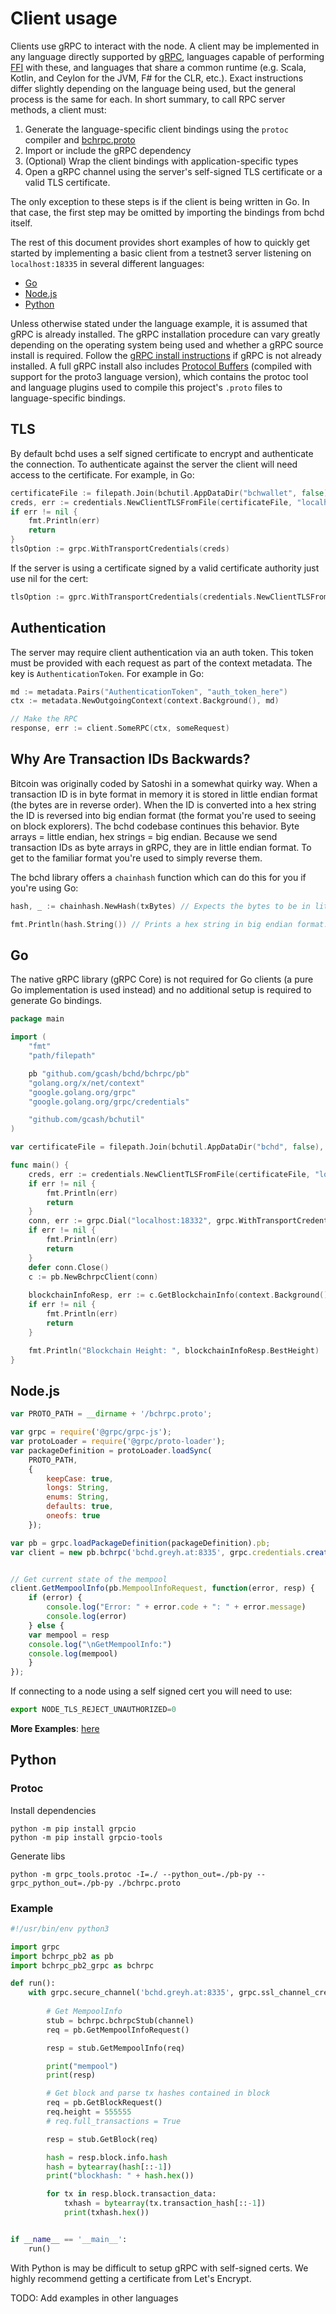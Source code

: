 # Client usage

Clients use gRPC to interact with the node.  A client may be implemented in any
language directly supported by [gRPC](http://www.grpc.io/), languages capable of
performing [FFI](https://en.wikipedia.org/wiki/Foreign_function_interface) with
these, and languages that share a common runtime (e.g. Scala, Kotlin, and Ceylon
for the JVM, F# for the CLR, etc.).  Exact instructions differ slightly
depending on the language being used, but the general process is the same for
each.  In short summary, to call RPC server methods, a client must:

1. Generate the language-specific client bindings using the `protoc` compiler and [bchrpc.proto](../bchrpc.proto)
2. Import or include the gRPC dependency
3. (Optional) Wrap the client bindings with application-specific types
4. Open a gRPC channel using the server's self-signed TLS certificate or a valid TLS certificate.

The only exception to these steps is if the client is being written in Go.  In
that case, the first step may be omitted by importing the bindings from
bchd itself.

The rest of this document provides short examples of how to quickly get started
by implementing a basic client from a testnet3 server listening on `localhost:18335` in several
different languages:

- [Go](#go)
- [Node.js](#node.js)
- [Python](#python)

Unless otherwise stated under the language example, it is assumed that
gRPC is already installed.  The gRPC installation procedure
can vary greatly depending on the operating system being used and
whether a gRPC source install is required.  Follow the [gRPC install
instructions](https://github.com/grpc/grpc/blob/master/INSTALL) if
gRPC is not already installed.  A full gRPC install also includes
[Protocol Buffers](https://github.com/google/protobuf) (compiled with
support for the proto3 language version), which contains the protoc
tool and language plugins used to compile this project's `.proto`
files to language-specific bindings.

## TLS
By default bchd uses a self signed certificate to encrypt and authenticate the
connection. To authenticate against the server the client will need access to the
certificate. For example, in Go:
```go
certificateFile := filepath.Join(bchutil.AppDataDir("bchwallet", false), "rpc.cert")
creds, err := credentials.NewClientTLSFromFile(certificateFile, "localhost")
if err != nil {
    fmt.Println(err)
    return
}
tlsOption := grpc.WithTransportCredentials(creds)
```

If the server is using a certificate signed by a valid certificate authority just use nil for the cert:
```go
tlsOption := gprc.WithTransportCredentials(credentials.NewClientTLSFromCert(nil, "")
```

## Authentication

The server may require client authentication via an auth token. This token must be provided with each request as part of the context metadata. 
The key is `AuthenticationToken`. For example in Go:
```go
md := metadata.Pairs("AuthenticationToken", "auth_token_here")
ctx := metadata.NewOutgoingContext(context.Background(), md)

// Make the RPC
response, err := client.SomeRPC(ctx, someRequest)
```

## Why Are Transaction IDs Backwards?
Bitcoin was originally coded by Satoshi in a somewhat quirky way. When a transaction ID is in byte format in memory it is
stored in little endian format (the bytes are in reverse order). When the ID is converted into a hex string the ID is reversed into
big endian format (the format you're used to seeing on block explorers). The bchd codebase continues this behavior. Byte arrays = little 
endian, hex strings = big endian. Because we send transaction IDs as byte arrays in gRPC, they are in little endian format. To get to
the familiar format you're used to simply reverse them.

The bchd library offers a `chainhash` function which can do this for you if you're using Go:
```go
hash, _ := chainhash.NewHash(txBytes) // Expects the bytes to be in little endian format.

fmt.Println(hash.String()) // Prints a hex string in big endian format.
```

## Go

The native gRPC library (gRPC Core) is not required for Go clients (a
pure Go implementation is used instead) and no additional setup is
required to generate Go bindings.

```Go
package main

import (
	"fmt"
	"path/filepath"

	pb "github.com/gcash/bchd/bchrpc/pb"
	"golang.org/x/net/context"
	"google.golang.org/grpc"
	"google.golang.org/grpc/credentials"

	"github.com/gcash/bchutil"
)

var certificateFile = filepath.Join(bchutil.AppDataDir("bchd", false), "rpc.cert")

func main() {
	creds, err := credentials.NewClientTLSFromFile(certificateFile, "localhost")
	if err != nil {
		fmt.Println(err)
		return
	}
	conn, err := grpc.Dial("localhost:18332", grpc.WithTransportCredentials(creds))
	if err != nil {
		fmt.Println(err)
		return
	}
	defer conn.Close()
	c := pb.NewBchrpcClient(conn)
	
	blockchainInfoResp, err := c.GetBlockchainInfo(context.Background(), &pb.GetBlockchainInfoRequest{})
	if err != nil {
		fmt.Println(err)
		return
	}

	fmt.Println("Blockchain Height: ", blockchainInfoResp.BestHeight)
}
```

## Node.js

```javascript
var PROTO_PATH = __dirname + '/bchrpc.proto';

var grpc = require('@grpc/grpc-js');
var protoLoader = require('@grpc/proto-loader');
var packageDefinition = protoLoader.loadSync(
    PROTO_PATH,
    {
        keepCase: true,
        longs: String,
        enums: String,
        defaults: true,
        oneofs: true
    });

var pb = grpc.loadPackageDefinition(packageDefinition).pb;
var client = new pb.bchrpc('bchd.greyh.at:8335', grpc.credentials.createSsl());


// Get current state of the mempool
client.GetMempoolInfo(pb.MempoolInfoRequest, function(error, resp) {
    if (error) {
        console.log("Error: " + error.code + ": " + error.message)
        console.log(error)
    } else {
    var mempool = resp
    console.log("\nGetMempoolInfo:")
    console.log(mempool)
    }
});
```
If connecting to a node using a self signed cert you will need to use:
```javascript
export NODE_TLS_REJECT_UNAUTHORIZED=0
```
**More Examples**: [here](https://github.com/gcash/bchd/tree/master/bchrpc/documentation/client-usage-examples/nodejs-grpc)

## Python

### Protoc

Install dependencies
```
python -m pip install grpcio
python -m pip install grpcio-tools
```

Generate libs
```
python -m grpc_tools.protoc -I=./ --python_out=./pb-py --grpc_python_out=./pb-py ./bchrpc.proto
```

### Example
```python
#!/usr/bin/env python3

import grpc
import bchrpc_pb2 as pb
import bchrpc_pb2_grpc as bchrpc

def run():
    with grpc.secure_channel('bchd.greyh.at:8335', grpc.ssl_channel_credentials()) as channel:
        
        # Get MempoolInfo
        stub = bchrpc.bchrpcStub(channel)
        req = pb.GetMempoolInfoRequest()

        resp = stub.GetMempoolInfo(req)

        print("mempool")
        print(resp)

        # Get block and parse tx hashes contained in block
        req = pb.GetBlockRequest()
        req.height = 555555
        # req.full_transactions = True

        resp = stub.GetBlock(req)

        hash = resp.block.info.hash
        hash = bytearray(hash[::-1])
        print("blockhash: " + hash.hex())

        for tx in resp.block.transaction_data:
            txhash = bytearray(tx.transaction_hash[::-1])
            print(txhash.hex())


if __name__ == '__main__':
    run()
```
With Python is may be difficult to setup gRPC with self-signed certs.
We highly recommend getting a certificate from Let's Encrypt.

TODO: Add examples in other languages
